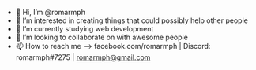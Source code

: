 - 👋 Hi, I’m @romarmph
- 👀 I’m interested in creating things that could possibly help other people
- 🌱 I’m currently studying web development
- 💞️ I’m looking to collaborate on with awesome people
- 📫 How to reach me --> facebook.com/romarmph | Discord: romarmph#7275 | romarmph@gmail.com

<!---
romarmph/romarmph is a ✨ special ✨ repository because its `README.md` (this file) appears on your GitHub profile.
You can click the Preview link to take a look at your changes.
--->
